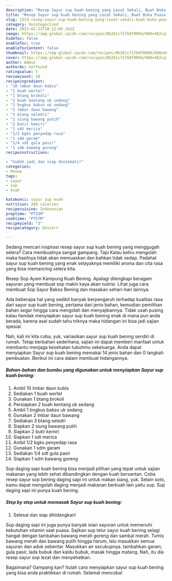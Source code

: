 ```yaml
---
description: "Resep Sayur sup kuah bening yang Lezat Sekali, Buat Buka Puasa Bisa Manjain Lidah"
title: "Resep Sayur sup kuah bening yang Lezat Sekali, Buat Buka Puasa Bisa Manjain Lidah"
slug: 1313-resep-sayur-sup-kuah-bening-yang-lezat-sekali-buat-buka-puasa-bisa-manjain-lidah
category: Uncategorized
date: 2023-01-23T10:12:05.242Z
image: https://img-global.cpcdn.com/recipes/8b261c71fb0f009d/680x482cq70/sayur-sup-kuah-bening-foto-resep-utama.jpg
hideToc: false
enableToc: true
enableTocContent: false
thumbnail: https://img-global.cpcdn.com/recipes/8b261c71fb0f009d/680x482cq70/sayur-sup-kuah-bening-foto-resep-utama.jpg
cover: https://img-global.cpcdn.com/recipes/8b261c71fb0f009d/680x482cq70/sayur-sup-kuah-bening-foto-resep-utama.jpg
author: Admin
authorAv: notfound
ratingvalue: 5
reviewcount: 10
recipeingredient:
- "10 lmbar daun kubis"
- "1 buah wortel"
- "1 btang brokoli"
- "2 buah kentang uk sedang"
- "1 bngkus bakso uk sedang"
- "2 lmbar daun bawang"
- "3 btang seledri"
- "2 siung bawang putih"
- "2 butir kemiri"
- "1 sdt merica"
- "1/2 bgks penyedap rasa"
- "1 sdm garam"
- "1/4 sdt gula pasir"
- "1 sdm bawang goreng"
recipeinstructions:

- "Sudah jadi dan siap dinikmati!"
categories:
- Resep
tags:
- sayur
- sup
- kuah

katakunci: sayur sup kuah 
nutrition: 284 calories
recipecuisine: Indonesian
preptime: "PT33M"
cooktime: "PT57M"
recipeyield: "3"
recipecategory: Dessert

---
```



Sedang mencari inspirasi resep sayur sup kuah bening yang menggugah selera? Cara membuatnya sangat gampang. Tapi Kalau keliru mengolah maka hasilnya tidak akan memuaskan dan bahkan tidak sedap. Padahal sayur sup kuah bening yang enak selayaknya memiliki aroma dan cita rasa yang bisa memancing selera kita.


Resep Sop Ayam Kampung Kuah Bening. Apalagi dilengkapi beragam sayuran yang membuat sop makin kaya akan nutrisi. Lihat juga cara membuat Sop Sayur Bakso Bening dan masakan sehari-hari lainnya.

Ada beberapa hal yang sedikit banyak berpengaruh terhadap kualitas rasa dari sayur sup kuah bening, pertama dari jenis bahan, kemudian pemilihan bahan segar hingga cara mengolah dan menyajikannya. Tidak usah pusing kalau hendak menyiapkan sayur sup kuah bening enak di mana pun anda berada, karena asal sudah tahu triknya maka hidangan ini bisa jadi sajian spesial.


Nah, kali ini kita coba, yuk, variasikan sayur sup kuah bening sendiri di rumah. Tetap berbahan sederhana, sajian ini dapat memberi manfaat untuk membantu menjaga kesehatan tubuhmu sekeluarga. Anda dapat menyiapkan Sayur sup kuah bening memakai 14 jenis bahan dan 0 langkah pembuatan. Berikut ini cara dalam membuat hidangannya.

<!--inarticleads1-->

##### Bahan-bahan dan bumbu yang digunakan untuk menyiapkan Sayur sup kuah bening:

1. Ambil 10 lmbar daun kubis
1. Sediakan 1 buah wortel
1. Gunakan 1 btang brokoli
1. Persiapkan 2 buah kentang uk sedang
1. Ambil 1 bngkus bakso uk sedang
1. Gunakan 2 lmbar daun bawang
1. Sediakan 3 btang seledri
1. Siapkan 2 siung bawang putih
1. Siapkan 2 butir kemiri
1. Siapkan 1 sdt merica
1. Ambil 1/2 bgks penyedap rasa
1. Gunakan 1 sdm garam
1. Sediakan 1/4 sdt gula pasir
1. Siapkan 1 sdm bawang goreng


Sup daging sapi kuah bening bisa menjadi pilihan yang tepat untuk sajian makanan yang lebih sehat dibandingkan dengan kuah bersantan. Coba resep sayur sop bening daging sapi ini untuk makan siang, yuk. Selain soto, kamu dapat mengolah daging menjadi makanan berkuah lain yaitu sup. Sup daging sapi ini punya kuah bening. 

<!--inarticleads2-->

##### Step by step untuk memasak Sayur sup kuah bening:


1. Selesai dan siap dihidangkan!

Sup daging sapi ini juga punya banyak isian sayuran untuk memenuhi kebutuhan vitamin saat puasa. Sajikan sup telur sayur kuah bening selagi hangat dengan tambahan bawang merah goreng dan sambal merah. Tumis bawang merah dan bawang putih hingga harum, lalu masukkan semua sayuran dan aduk sebentar. Masukkan air secukupnya. tambahkan garam, gula pasir, lada bubuk dan kaldu bubuk, masak hingga matang. Nah, itu dia resep sayur sop lezat dan menyehatkan. 

Bagaimana? Gampang kan? Itulah cara menyiapkan sayur sup kuah bening yang bisa anda praktikkan di rumah. Selamat mencoba!
